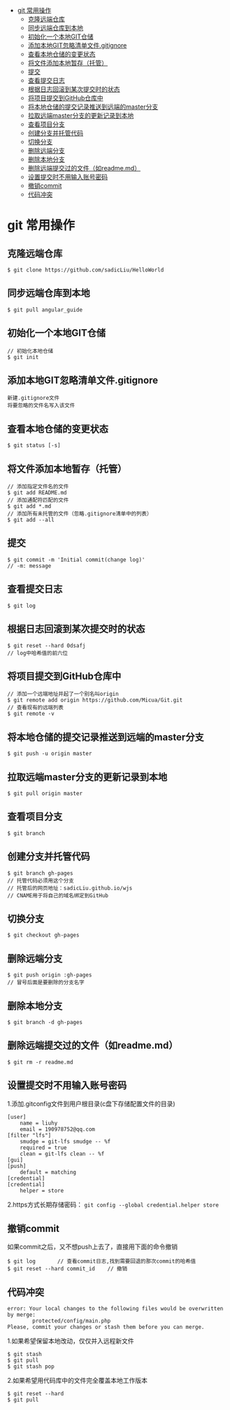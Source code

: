 <!-- TOC depthFrom:1 depthTo:6 withLinks:1 updateOnSave:1 orderedList:0 -->

- [git 常用操作](#git-常用操作)
	- [克隆远端仓库](#克隆远端仓库)
	- [同步远端仓库到本地](#同步远端仓库到本地)
	- [初始化一个本地GIT仓储](#初始化一个本地git仓储)
	- [添加本地GIT忽略清单文件.gitignore](#添加本地git忽略清单文件gitignore)
	- [查看本地仓储的变更状态](#查看本地仓储的变更状态)
	- [将文件添加本地暂存（托管）](#将文件添加本地暂存托管)
	- [提交](#提交)
	- [查看提交日志](#查看提交日志)
	- [根据日志回滚到某次提交时的状态](#根据日志回滚到某次提交时的状态)
	- [将项目提交到GitHub仓库中](#将项目提交到github仓库中)
	- [将本地仓储的提交记录推送到远端的master分支](#将本地仓储的提交记录推送到远端的master分支)
	- [拉取远端master分支的更新记录到本地](#拉取远端master分支的更新记录到本地)
	- [查看项目分支](#查看项目分支)
	- [创建分支并托管代码](#创建分支并托管代码)
	- [切换分支](#切换分支)
	- [删除远端分支](#删除远端分支)
	- [删除本地分支](#删除本地分支)
	- [删除远端提交过的文件（如readme.md）](#删除远端提交过的文件如readmemd)
	- [设置提交时不用输入账号密码](#设置提交时不用输入账号密码)
	- [撤销commit](#撤销commit)
	- [代码冲突](#代码冲突)

<!-- /TOC -->

# git 常用操作

## 克隆远端仓库
```
$ git clone https://github.com/sadicLiu/HelloWorld
```

## 同步远端仓库到本地
```
$ git pull angular_guide
```

## 初始化一个本地GIT仓储
```
// 初始化本地仓储
$ git init
```

## 添加本地GIT忽略清单文件.gitignore
```
新建.gitignore文件
将要忽略的文件名写入该文件
```

## 查看本地仓储的变更状态
```
$ git status [-s]
```

## 将文件添加本地暂存（托管）
```
// 添加指定文件名的文件
$ git add README.md
// 添加通配符匹配的文件
$ git add *.md
// 添加所有未托管的文件（忽略.gitignore清单中的列表）
$ git add --all
```

## 提交
```
$ git commit -m 'Initial commit(change log)'
// -m: message
```

## 查看提交日志
```
$ git log
```

## 根据日志回滚到某次提交时的状态
```
$ git reset --hard 0dsafj
// log中哈希值的前六位
```

## 将项目提交到GitHub仓库中
```
// 添加一个远端地址并起了一个别名叫origin
$ git remote add origin https://github.com/Micua/Git.git
// 查看现有的远端列表
$ git remote -v
```

## 将本地仓储的提交记录推送到远端的master分支
```
$ git push -u origin master
```

## 拉取远端master分支的更新记录到本地
```
$ git pull origin master
```

## 查看项目分支
```
$ git branch
```

## 创建分支并托管代码
```
$ git branch gh-pages
// 托管代码必须用这个分支
// 托管后的网页地址：sadicLiu.github.io/wjs
// CNAME用于将自己的域名绑定到GitHub
```

## 切换分支
```
$ git checkout gh-pages
```

## 删除远端分支
```
$ git push origin :gh-pages
// 冒号后面是要删除的分支名字
```

## 删除本地分支
```
$ git branch -d gh-pages
```

## 删除远端提交过的文件（如readme.md）
```
$ git rm -r readme.md
```

## 设置提交时不用输入账号密码
1.添加.gitconfig文件到用户根目录(c盘下存储配置文件的目录)
```
[user]
    name = liuhy
    email = 190978752@qq.com
[filter "lfs"]
    smudge = git-lfs smudge -- %f
    required = true
    clean = git-lfs clean -- %f
[gui]
[push]
    default = matching
[credential]
[credential]
    helper = store
```
2.https方式长期存储密码：
`git config --global credential.helper store`

## 撤销commit
如果commit之后，又不想push上去了，直接用下面的命令撤销
```
$ git log       // 查看commit日志,找到需要回退的那次commit的哈希值
$ git reset --hard commit_id    // 撤销
```

## 代码冲突
```
error: Your local changes to the following files would be overwritten by merge:
        protected/config/main.php
Please, commit your changes or stash them before you can merge.
```
1.如果希望保留本地改动，仅仅并入远程新文件
```
$ git stash
$ git pull
$ git stash pop
```
2.如果希望用代码库中的文件完全覆盖本地工作版本
```
$ git reset --hard
$ git pull
```